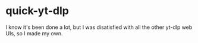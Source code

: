 # quick-yt-dlp

I know it's been done a lot, but I was disatisfied with all the other yt-dlp web UIs, so I made my own.
